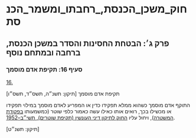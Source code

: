# חוק_משכן_הכנסת,_רחבתו_ומשמר_הכנסת

## פרק ג׳: הבטחת החסינות והסדר במשכן הכנסת, ברחבה ובמתחם נוסף

### סעיף 16: תקיפת אדם מוסמך

[16.](https://he.wikisource.org/wiki/חוק_משכן_הכנסת,_רחבתו_ומשמר_הכנסת#s_yp_16)

תקיפת אדם מוסמך [תיקון: תשנ״ה, תשס״ד, תשס״ו]

התוקף אדם מוסמך כשהוא ממלא תפקידו כדין או המפריע לאדם מוסמך במילוי תפקידו או מכשילו בכך, רואים אותו כאילו עשה כאמור כלפי שוטר (כמשמעותו [בפקודת המשטרה](https://he.wikisource.org/wiki/פקודת_המשטרה "פקודת המשטרה")), ויחול עליו [החוק לתיקון דיני העונשין (תקיפת שוטרים), תשי״ב–1952](https://he.wikisource.org/wiki/חוק_לתיקון_דיני_העונשין_(תקיפת_שוטרים) "חוק לתיקון דיני העונשין (תקיפת שוטרים)").

[תיקון: תשנ״ט]